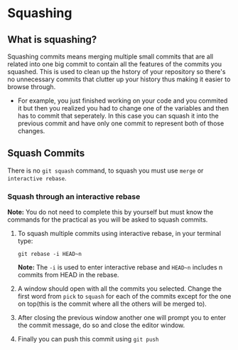 # Squashing

## What is squashing?
Squashing commits means merging multiple small commits that are all related into one big commit to contain all the features of the commits you squashed. This is used to clean up the hstory of your repository so there's no unnecessary commits that clutter up your history thus making it easier to browse through.
- For example, you just finished working on your code and you commited it but then you realized you had to change one of the variables and then has to commit that seperately. In this case you can squash it into the previous commit and have only one commit to represent both of those changes.
## Squash Commits
There is no `git squash` command, to squash you must use `merge` or `interactive rebase`.

### Squash through an interactive rebase
**Note:** You do not need to complete this by yourself but must know the commands for the practical as you will be asked to squash commits.
1. To squash multiple commits using interactive rebase, in your terminal type:

    ```git rebase -i HEAD~n```
    
    **Note:** The `-i` is used to enter interactive rebase and `HEAD~n` includes n commits from HEAD in the rebase.
2. A window should open with all the commits you selected. Change the first word from `pick` to `squash` for each of the commits except for the one on top(this is the commit where all the others will be merged to).
3. After closing the previous window another one will prompt you to enter the commit message, do so and close the editor window.
4. Finally you can push this commit using `git push`